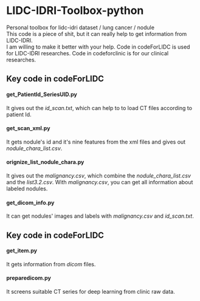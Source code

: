 # LIDC-IDRI-Toolbox-python
Personal toolbox for lidc-idri dataset / lung cancer / nodule  
This code is a piece of shit, but it can really help to get information from LIDC-IDRI.  
I am willing to make it better with your help. 
Code in codeForLIDC is used for LIDC-IDRI researches. Code in codeforclinic is for our clinical researches.

## Key code in codeForLIDC
#### get_PatientId_SeriesUID.py 
It gives out the *id_scan.txt*, which can help to to load CT files according to patient Id.

#### get_scan_xml.py
It gets nodule's id and it's nine features from the xml files and gives out *nodule_chara_list.csv*.

#### orignize_list_nodule_chara.py
It gives out the *malignancy.csv*, which combine the *nodule_chara_list.csv* and the *list3.2.csv*. With *malignancy.csv*, you can get all information about labeled nodules.

#### get_dicom_info.py
It can get nodules' images and labels with *malignancy.csv* and *id_scan.txt*.

## Key code in codeForLIDC
#### get_item.py
It gets information from *dicom* files.  

#### preparedicom.py
It screens suitable CT series for deep learning from clinic raw data.